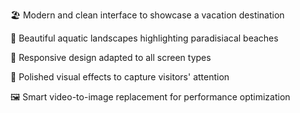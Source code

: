 🏖️ Modern and clean interface to showcase a vacation destination

🌊 Beautiful aquatic landscapes highlighting paradisiacal beaches

📱 Responsive design adapted to all screen types

🎨 Polished visual effects to capture visitors' attention

🖼️ Smart video-to-image replacement for performance optimization
